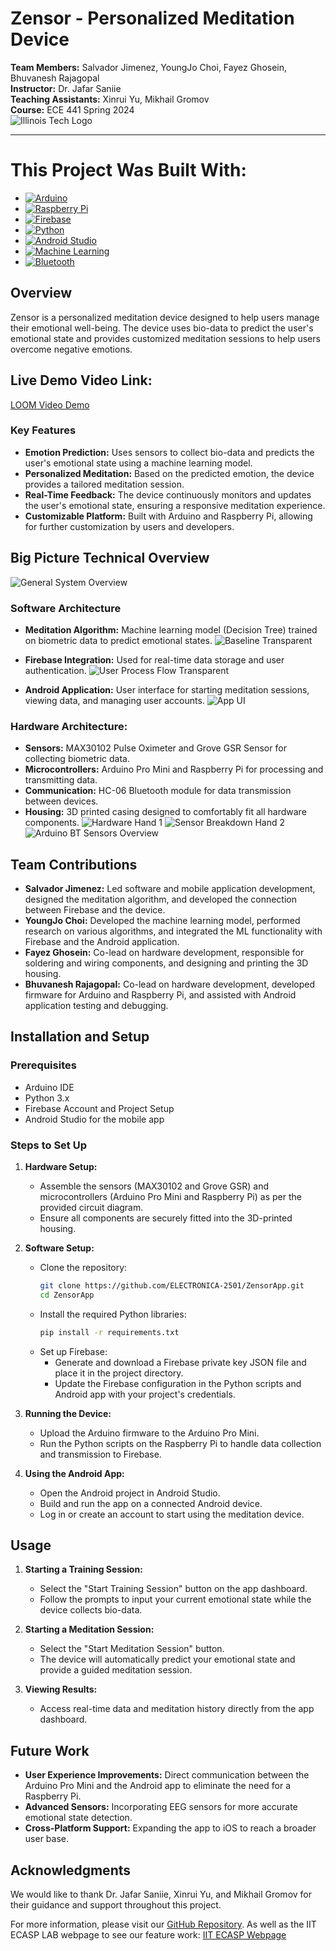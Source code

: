 # Zensor - Personalized Meditation Device

**Team Members:** Salvador Jimenez, YoungJo Choi, Fayez Ghosein, Bhuvanesh Rajagopal  
**Instructor:** Dr. Jafar Saniie  
**Teaching Assistants:** Xinrui Yu, Mikhail Gromov  
**Course:** ECE 441 Spring 2024  
![Illinois Tech Logo](ECE%20441/IITLOGO.png)


---
# This Project Was Built With:

* [![Arduino][Arduino-shield]][Arduino-url]
* [![Raspberry Pi][RaspberryPi-shield]][RaspberryPi-url]
* [![Firebase][Firebase-shield]][Firebase-url]
* [![Python][Python-shield]][Python-url]
* [![Android Studio][AndroidStudio-shield]][AndroidStudio-url]
* [![Machine Learning][MachineLearning-shield]][MachineLearning-url]
* [![Bluetooth][Bluetooth-shield]][Bluetooth-url]

## Overview

Zensor is a personalized meditation device designed to help users manage their emotional well-being. The device uses bio-data to predict the user's emotional state and provides customized meditation sessions to help users overcome negative emotions.

## Live Demo Video Link:
[LOOM Video Demo](https://www.loom.com/share/299a1b1e04414c11861a4b76ba6212f2?sid=60bab68d-1b5e-46e7-a23c-9dedf14cfc5d)

### Key Features
- **Emotion Prediction:** Uses sensors to collect bio-data and predicts the user's emotional state using a machine learning model.
- **Personalized Meditation:** Based on the predicted emotion, the device provides a tailored meditation session.
- **Real-Time Feedback:** The device continuously monitors and updates the user's emotional state, ensuring a responsive meditation experience.
- **Customizable Platform:** Built with Arduino and Raspberry Pi, allowing for further customization by users and developers.

## Big Picture Technical Overview
![General System Overview](ECE%20441/GeneralSystemOverview.png)

### Software Architecture
- **Meditation Algorithm:** Machine learning model (Decision Tree) trained on biometric data to predict emotional states.
  ![Baseline Transparent](ECE%20441/Copy%20of%20BaselineTransparent.png)
  
- **Firebase Integration:** Used for real-time data storage and user authentication.
  ![User Process Flow Transparent](ECE%20441/UserProcFlowTransparent.png)

- **Android Application:** User interface for starting meditation sessions, viewing data, and managing user accounts.
  ![App UI](ECE%20441/AppUI.png)

### Hardware Architecture: 
- **Sensors:** MAX30102 Pulse Oximeter and Grove GSR Sensor for collecting biometric data.
- **Microcontrollers:** Arduino Pro Mini and Raspberry Pi for processing and transmitting data.
- **Communication:** HC-06 Bluetooth module for data transmission between devices.
- **Housing:** 3D printed casing designed to comfortably fit all hardware components.
![Hardware Hand 1](ECE%20441/Hand1.png)
![Sensor Breakdown Hand 2](ECE%20441/SensorBreakDownHand2.png)
![Arduino BT Sensors Overview](ECE%20441/ArduinoBTSensorsOverview.png)



## Team Contributions

- **Salvador Jimenez:** Led software and mobile application development, designed the meditation algorithm, and developed the connection between Firebase and the device.
- **YoungJo Choi:** Developed the machine learning model, performed research on various algorithms, and integrated the ML functionality with Firebase and the Android application.
- **Fayez Ghosein:** Co-lead on hardware development, responsible for soldering and wiring components, and designing and printing the 3D housing.
- **Bhuvanesh Rajagopal:** Co-lead on hardware development, developed firmware for Arduino and Raspberry Pi, and assisted with Android application testing and debugging.

## Installation and Setup

### Prerequisites
- Arduino IDE
- Python 3.x
- Firebase Account and Project Setup
- Android Studio for the mobile app

### Steps to Set Up

1. **Hardware Setup:**
   - Assemble the sensors (MAX30102 and Grove GSR) and microcontrollers (Arduino Pro Mini and Raspberry Pi) as per the provided circuit diagram.
   - Ensure all components are securely fitted into the 3D-printed housing.

2. **Software Setup:**
   - Clone the repository:
     ```bash
     git clone https://github.com/ELECTRONICA-2501/ZensorApp.git
     cd ZensorApp
     ```
   - Install the required Python libraries:
     ```bash
     pip install -r requirements.txt
     ```
   - Set up Firebase:
     - Generate and download a Firebase private key JSON file and place it in the project directory.
     - Update the Firebase configuration in the Python scripts and Android app with your project's credentials.

3. **Running the Device:**
   - Upload the Arduino firmware to the Arduino Pro Mini.
   - Run the Python scripts on the Raspberry Pi to handle data collection and transmission to Firebase.

4. **Using the Android App:**
   - Open the Android project in Android Studio.
   - Build and run the app on a connected Android device.
   - Log in or create an account to start using the meditation device.

## Usage

1. **Starting a Training Session:**
   - Select the "Start Training Session" button on the app dashboard.
   - Follow the prompts to input your current emotional state while the device collects bio-data.

2. **Starting a Meditation Session:**
   - Select the "Start Meditation Session" button.
   - The device will automatically predict your emotional state and provide a guided meditation session.

3. **Viewing Results:**
   - Access real-time data and meditation history directly from the app dashboard.

## Future Work

- **User Experience Improvements:** Direct communication between the Arduino Pro Mini and the Android app to eliminate the need for a Raspberry Pi.
- **Advanced Sensors:** Incorporating EEG sensors for more accurate emotional state detection.
- **Cross-Platform Support:** Expanding the app to iOS to reach a broader user base.

## Acknowledgments

We would like to thank Dr. Jafar Saniie, Xinrui Yu, and Mikhail Gromov for their guidance and support throughout this project.



For more information, please visit our [GitHub Repository](https://github.com/ELECTRONICA-2501/ZensorApp).
As well as the IIT ECASP LAB webpage to see our feature work: [IIT ECASP Webpage](https://ecasp.ece.iit.edu/)


<!-- MD Links & Images -->

[Arduino-shield]: https://img.shields.io/badge/Arduino-00979D?style=for-the-badge&logo=arduino&logoColor=white
[Arduino-url]: https://www.arduino.cc/

[RaspberryPi-shield]: https://img.shields.io/badge/Raspberry%20Pi-A22846?style=for-the-badge&logo=raspberry-pi&logoColor=white
[RaspberryPi-url]: https://www.raspberrypi.org/

[Firebase-shield]: https://img.shields.io/badge/firebase-a08021?style=for-the-badge&logo=firebase&logoColor=ffcd34
[Firebase-url]: https://firebase.google.com/

[Python-shield]: https://img.shields.io/badge/Python-3776AB?style=for-the-badge&logo=python&logoColor=white
[Python-url]: https://www.python.org/

[AndroidStudio-shield]: https://img.shields.io/badge/Android%20Studio-3DDC84?style=for-the-badge&logo=android-studio&logoColor=white
[AndroidStudio-url]: https://developer.android.com/studio

[MachineLearning-shield]: https://img.shields.io/badge/Machine%20Learning-FF6F00?style=for-the-badge&logo=ml&logoColor=white
[MachineLearning-url]: https://scikit-learn.org/

[Bluetooth-shield]: https://img.shields.io/badge/Bluetooth-0082FC?style=for-the-badge&logo=bluetooth&logoColor=white
[Bluetooth-url]: https://www.bluetooth.com/


